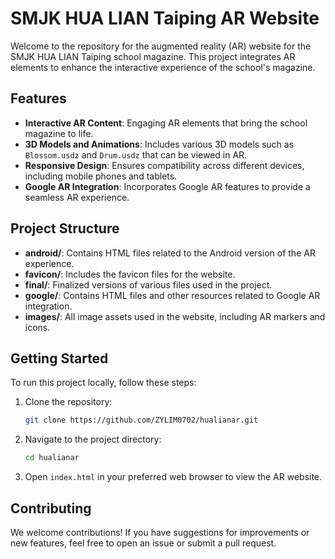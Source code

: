 # SMJK HUA LIAN Taiping AR Website

Welcome to the repository for the augmented reality (AR) website for the SMJK HUA LIAN Taiping school magazine. This project integrates AR elements to enhance the interactive experience of the school's magazine.

## Features

- **Interactive AR Content**: Engaging AR elements that bring the school magazine to life.
- **3D Models and Animations**: Includes various 3D models such as `Blossom.usdz` and `Drum.usdz` that can be viewed in AR.
- **Responsive Design**: Ensures compatibility across different devices, including mobile phones and tablets.
- **Google AR Integration**: Incorporates Google AR features to provide a seamless AR experience.

## Project Structure

- **android/**: Contains HTML files related to the Android version of the AR experience.
- **favicon/**: Includes the favicon files for the website.
- **final/**: Finalized versions of various files used in the project.
- **google/**: Contains HTML files and other resources related to Google AR integration.
- **images/**: All image assets used in the website, including AR markers and icons.

## Getting Started

To run this project locally, follow these steps:

1. Clone the repository:
    ```bash
    git clone https://github.com/ZYLIM0702/hualianar.git
    ```
2. Navigate to the project directory:
    ```bash
    cd hualianar
    ```
3. Open `index.html` in your preferred web browser to view the AR website.

## Contributing

We welcome contributions! If you have suggestions for improvements or new features, feel free to open an issue or submit a pull request.
